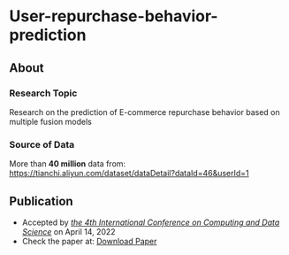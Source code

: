 # User-repurchase-behavior-prediction

## About
### Research Topic
Research on the prediction of E-commerce repurchase behavior based on multiple fusion models

### Source of Data
More than **40 million** data from: https://tianchi.aliyun.com/dataset/dataDetail?dataId=46&userId=1

## Publication
* Accepted by [_the 4th International Conference on Computing and Data Science_](https://www.confcds.org/index.html) on April 14, 2022  
* Check the paper at: [Download Paper](https://www.researchgate.net/publication/372630245_Research_on_prediction_of_e-commerce_repurchase_behavior_based_on_multiple_fusion_models)
